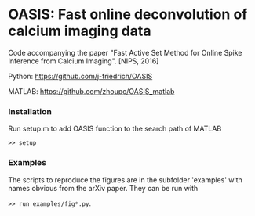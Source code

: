 # OASIS: Fast online deconvolution of calcium imaging data

Code accompanying the paper "Fast Active Set Method for Online Spike Inference from Calcium Imaging". [NIPS, 2016]

Python: https://github.com/j-friedrich/OASIS

MATLAB: https://github.com/zhoupc/OASIS_matlab

### Installation
Run setup.m to add OASIS function to the search path of MATLAB

`>> setup`

### Examples
The scripts to reproduce the figures are in the subfolder 'examples' with names obvious from the arXiv paper. 
They can be run with 

`>> run examples/fig*.py`. 
